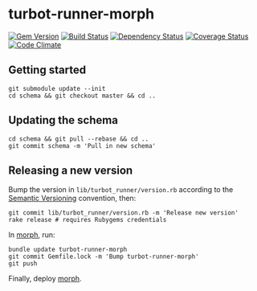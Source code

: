 # turbot-runner-morph

[![Gem Version](https://badge.fury.io/rb/turbot-runner-morph.svg)](https://badge.fury.io/rb/turbot-runner-morph)
[![Build Status](https://secure.travis-ci.org/openc/turbot-runner-morph.png)](https://travis-ci.org/openc/turbot-runner-morph)
[![Dependency Status](https://gemnasium.com/openc/turbot-runner-morph.png)](https://gemnasium.com/openc/turbot-runner-morph)
[![Coverage Status](https://coveralls.io/repos/openc/turbot-runner-morph/badge.png)](https://coveralls.io/r/openc/turbot-runner-morph)
[![Code Climate](https://codeclimate.com/github/openc/turbot-runner-morph.png)](https://codeclimate.com/github/openc/turbot-runner-morph)

## Getting started

    git submodule update --init
    cd schema && git checkout master && cd ..

## Updating the schema

    cd schema && git pull --rebase && cd ..
    git commit schema -m 'Pull in new schema'

## Releasing a new version

Bump the version in `lib/turbot_runner/version.rb` according to the [Semantic Versioning](http://semver.org/) convention, then:

    git commit lib/turbot_runner/version.rb -m 'Release new version'
    rake release # requires Rubygems credentials

In [morph](https://github.com/sebbacon/morph), run:

    bundle update turbot-runner-morph
    git commit Gemfile.lock -m 'Bump turbot-runner-morph'
    git push

Finally, deploy [morph](https://github.com/sebbacon/morph).
